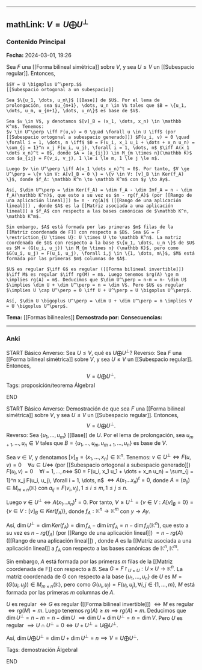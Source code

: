 
---
mathLink: $V = U \bigoplus U^\perp$
---
### Contenido Principal

**Fecha:** 2024-03-01, 19:26

Sea $F$ una [[Forma bilineal simétrica]] sobre $V$, y sea $U \le V$ un [[Subespacio regular]]. Entonces,

```ad-theorem
$$V = U \bigoplus U^\perp.$$
[[Subespacio ortogonal a un subespacio]]
```


```ad-proof
Sea $\{u_1, \dots, u_m\}$ [[Base]] de $U$. Por el lema de prolongación, sea $u_{m+1}, \dots, u_n \in V$ tales que $B = \{u_1, \dots, u_m, u_{m+1}, \dots, u_n\}$ es base de $V$.

Sea $v \in V$, y denotamos $[v]_B = (x_1, \dots, x_n) \in \mathbb K^n$. Tenemos:
$v \in U^\perp \iff F(u,v) = 0 \quad \forall u \in U \iff$ (por [[Subespacio ortogonal a subespacio generado]]) $F(u_i, v) = 0 \quad \forall i = 1, \dots, n \iff$ $0 = F(u_i, x_1 u_1 + \dots + x_n u_n) = \sum_{j = 1}^n x_j F(u_i, u_j), \forall i = 1, \dots, n$ $\iff A(x_1 \dots x_n)^t = 0$, donde $A = (a_{ij}) \in M_{m \times n}(\mathbb K)$ con $a_{ij} = F(v_i, v_j), 1 \le i \le m, 1 \le j \le n$. 

Luego $v \in U^\perp \iff A(x_1 \dots x_n)^t = 0$. Por tanto, $V \ge U^\perp = \{v \in V: A[v]_B = 0 \} = \{v \in V: [v]_B \in Ker(f_A) \}$, donde $f_A: \mathbb K^n \to \mathbb K^m$ con $y \to Ay$.

Así, $\dim U^\perp = \dim Ker(f_A) = \dim f_A - \dim Imf_A = n - \dim f_A(\mathbb K^n)$, que esto a su vez es $n - rg(f_A)$ (por [[Rango de una aplicación lineal]]) $= n - rg(A)$ ([[Rango de una aplicación lineal]]) , donde $A$ es la [[Matriz asociada a una aplicación lineal]] a $f_A$ con respecto a las bases canónicas de $\mathbb K^n, \mathbb K^m$.

Sin embargo, $A$ está formada por las primeras $m$ filas de la [[Matriz coordenada de F]] con respecto a $B$. Sea $G = F \restriction_{U \times U}: U \times U \to \mathbb K^n$. La matriz coordenada de $G$ con respecto a la base $\{u_1, \dots, u_n \}$ de $U$ es $M = (G(u_i, u_j)) \in M_{m \times n} (\mathbb K)$, pero como $G(u_i, u_j) = F(u_i, u_j), \forall i,j \in \{1, \dots, m\}$, $M$ está formada por las primeras $m$ columnas de $A$.

$U$ es regular $\iff G$ es regular ([[Forma bilineal invertible]]) $\iff M$ es regular $\iff rg(M) = m$. Luego tenemos $rg(A) \ge m \implies rg(A) = m$. Deducimos que $\dim U^\perp = n-m = n- \dim U$ $\implies \dim U + \dim U^\perp = n = \dim V$. Pero $U$ es regular $\implies U \cap U^\perp = 0 \iff U + U^\perp = U \bigoplus U^\perp$.

Así, $\dim U \bigoplus U^\perp = \dim U + \dim U^\perp = n \implies V = U \bigoplus U^\perp$.

```


**Tema:** [[Formas bilineales]]
**Demostrado por:**
**Consecuencias:**

---
### Anki

START
Básico
Anverso: Sea $U \le V$, qué es $U \bigoplus U^\perp$?
Reverso: Sea $F$ una [[Forma bilineal simétrica]] sobre $V$, y sea $U \le V$ un [[Subespacio regular]]. Entonces,
$$V = U \bigoplus U^\perp.$$
Tags: proposición/teorema ÁlgebraI
<!--ID: 1709571902563-->
END

START
Básico
Anverso: Demostración de que sea $F$ una [[Forma bilineal simétrica]] sobre $V$, y sea $U \le V$ un [[Subespacio regular]]. Entonces,
$$V = U \bigoplus U^\perp.$$
Reverso: Sea $\{u_1, \dots, u_m\}$ [[Base]] de $U$. Por el lema de prolongación, sea $u_{m+1}, \dots, u_n \in V$ tales que $B = \{u_1, \dots, u_m, u_{m+1}, \dots, u_n\}$ es base de $V$.

Sea $v \in V$, y denotamos $[v]_B = (x_1, \dots, x_n) \in \mathbb K^n$. Tenemos:
$v \in U^\perp \iff F(u,v) = 0 \quad \forall u \in U \iff$ (por [[Subespacio ortogonal a subespacio generado]]) $F(u_i, v) = 0 \quad \forall i = 1, \dots, n \iff$ $0 = F(u_i, x_1 u_1 + \dots + x_n u_n) = \sum_{j = 1}^n x_j F(u_i, u_j), \forall i = 1, \dots, n$ $\iff A(x_1 \dots x_n)^t = 0$, donde $A = (a_{ij}) \in M_{m \times n}(\mathbb K)$ con $a_{ij} = F(v_i, v_j), 1 \le i \le m, 1 \le j \le n$. 

Luego $v \in U^\perp \iff A(x_1 \dots x_n)^t = 0$. Por tanto, $V \ge U^\perp = \{v \in V: A[v]_B = 0 \} = \{v \in V: [v]_B \in Ker(f_A) \}$, donde $f_A: \mathbb K^n \to \mathbb K^m$ con $y \to Ay$.

Así, $\dim U^\perp = \dim Ker(f_A) = \dim f_A - \dim Imf_A = n - \dim f_A(\mathbb K^n)$, que esto a su vez es $n - rg(f_A)$ (por [[Rango de una aplicación lineal]]) $= n - rg(A)$ ([[Rango de una aplicación lineal]]) , donde $A$ es la [[Matriz asociada a una aplicación lineal]] a $f_A$ con respecto a las bases canónicas de $\mathbb K^n, \mathbb K^m$.

Sin embargo, $A$ está formada por las primeras $m$ filas de la [[Matriz coordenada de F]] con respecto a $B$. Sea $G = F \restriction_{U \times U}: U \times U \to \mathbb K^n$. La matriz coordenada de $G$ con respecto a la base $\{u_1, \dots, u_n \}$ de $U$ es $M = (G(u_i, u_j)) \in M_{m \times n} (\mathbb K)$, pero como $G(u_i, u_j) = F(u_i, u_j), \forall i,j \in \{1, \dots, m\}$, $M$ está formada por las primeras $m$ columnas de $A$.

$U$ es regular $\iff G$ es regular ([[Forma bilineal invertible]]) $\iff M$ es regular $\iff rg(M) = m$. Luego tenemos $rg(A) \ge m \implies rg(A) = m$. Deducimos que $\dim U^\perp = n-m = n- \dim U$ $\implies \dim U + \dim U^\perp = n = \dim V$. Pero $U$ es regular $\implies U \cap U^\perp = 0 \iff U + U^\perp = U \bigoplus U^\perp$.

Así, $\dim U \bigoplus U^\perp = \dim U + \dim U^\perp = n \implies V = U \bigoplus U^\perp$.

Tags: demostración ÁlgebraI
<!--ID: 1709571902572-->
END